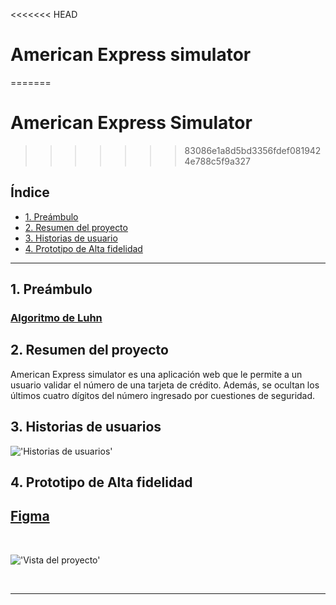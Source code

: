 <<<<<<< HEAD
# American Express simulator
=======
#  American Express Simulator
>>>>>>> 83086e1a8d5bd3356fdef0819424e788c5f9a327

## Índice

* [1. Preámbulo](#1-preámbulo)
* [2. Resumen del proyecto](#2-resumen-del-proyecto)
* [3. Historias de usuario](#3-historias-de-usuario)
* [4. Prototipo de Alta fidelidad](#4-Prototipo-de-Alta-fidelidad)

***

## 1. Preámbulo

### [Algoritmo de Luhn](https://es.wikipedia.org/wiki/Algoritmo_de_Luhn)

## 2. Resumen del proyecto

American Express simulator es una aplicación web que le permite a un
usuario validar el número de una tarjeta de crédito. Además, se ocultan los últimos cuatro dígitos del número ingresado por cuestiones de seguridad.

## 3. Historias de usuarios

!['Historias de usuarios'](https://i.postimg.cc/jjLkLpZF/HUjpg.jpg)

## 4. Prototipo de Alta fidelidad

## [Figma](https://www.figma.com/file/V2urPRBerzxdKGZJY2tih2/American-Express-Login-Redesign-(Community)?node-id=0%3A1&t=0TrczzON9F7eyLf4-1)

<br>

!['Vista del proyecto'](https://i.postimg.cc/KvwtF4Rw/PAF.png)

<br>

***

